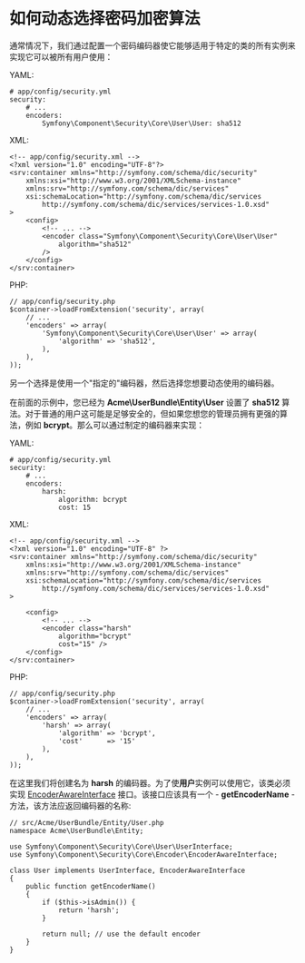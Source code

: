 # 如何动态选择密码加密算法

通常情况下，我们通过配置一个密码编码器使它能够适用于特定的类的所有实例来实现它可以被所有用户使用：

YAML:

```
# app/config/security.yml
security:
    # ...
    encoders:
        Symfony\Component\Security\Core\User\User: sha512
```

XML:

```
<!-- app/config/security.xml -->
<?xml version="1.0" encoding="UTF-8"?>
<srv:container xmlns="http://symfony.com/schema/dic/security"
    xmlns:xsi="http://www.w3.org/2001/XMLSchema-instance"
    xmlns:srv="http://symfony.com/schema/dic/services"
    xsi:schemaLocation="http://symfony.com/schema/dic/services
        http://symfony.com/schema/dic/services/services-1.0.xsd"
>
    <config>
        <!-- ... -->
        <encoder class="Symfony\Component\Security\Core\User\User"
            algorithm="sha512"
        />
    </config>
</srv:container>
```

PHP:

```
// app/config/security.php
$container->loadFromExtension('security', array(
    // ...
    'encoders' => array(
        'Symfony\Component\Security\Core\User\User' => array(
            'algorithm' => 'sha512',
        ),
    ),
));
```

另一个选择是使用一个"指定的"编码器，然后选择您想要动态使用的编码器。

在前面的示例中，您已经为 **Acme\UserBundle\Entity\User** 设置了 **sha512** 算法。对于普通的用户这可能是足够安全的，但如果您想您的管理员拥有更强的算法，例如 **bcrypt**。那么可以通过制定的编码器来实现：

YAML:

```
# app/config/security.yml
security:
    # ...
    encoders:
        harsh:
            algorithm: bcrypt
            cost: 15
```

XML:

```
<!-- app/config/security.xml -->
<?xml version="1.0" encoding="UTF-8" ?>
<srv:container xmlns="http://symfony.com/schema/dic/security"
    xmlns:xsi="http://www.w3.org/2001/XMLSchema-instance"
    xmlns:srv="http://symfony.com/schema/dic/services"
    xsi:schemaLocation="http://symfony.com/schema/dic/services
        http://symfony.com/schema/dic/services/services-1.0.xsd"
>

    <config>
        <!-- ... -->
        <encoder class="harsh"
            algorithm="bcrypt"
            cost="15" />
    </config>
</srv:container>
```

PHP:

```
// app/config/security.php
$container->loadFromExtension('security', array(
    // ...
    'encoders' => array(
        'harsh' => array(
            'algorithm' => 'bcrypt',
            'cost'      => '15'
        ),
    ),
));
```

在这里我们将创建名为 **harsh** 的编码器。为了使**用户**实例可以使用它，该类必须实现 [EncoderAwareInterface](http://api.symfony.com/2.7/Symfony/Component/Security/Core/Encoder/EncoderAwareInterface.html) 接口。该接口应该具有一个 - **getEncoderName** - 方法，该方法应返回编码器的名称:

```
// src/Acme/UserBundle/Entity/User.php
namespace Acme\UserBundle\Entity;

use Symfony\Component\Security\Core\User\UserInterface;
use Symfony\Component\Security\Core\Encoder\EncoderAwareInterface;

class User implements UserInterface, EncoderAwareInterface
{
    public function getEncoderName()
    {
        if ($this->isAdmin()) {
            return 'harsh';
        }

        return null; // use the default encoder
    }
}
```
